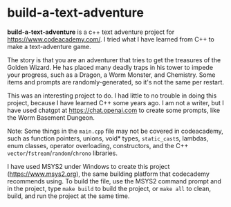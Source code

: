 # build-a-text-adventure

**build-a-text-adventure** is a c++ text adventure project for https://www.codeacademy.com/. I tried what I have learned from C++ to make a text-adventure game.

The story is that you are an adventurer that tries to get the treasures of the Golden Wizard. He has placed many deadly traps in his tower to impede your progress, such as a Dragon, a Worm Monster, and Chemistry. Some items and prompts are randomly-generated, so it's not the same per restart.

This was an interesting project to do. I had little to no trouble in doing this project, because I have learned C++ some years ago. I am not a writer, but I have used chatgpt at https://chat.openai.com to create some prompts, like the Worm Basement Dungeon.

Note: Some things in the `main.cpp` file may not be covered in codeacademy, such as function pointers, unions, void* types, `static_cast`s, lambdas, enum classes, operator overloading, constructors, and the C++ `vector`/`fstream`/`random`/`chrono` libraries.

I have used MSYS2 under Windows to create this project (https://www.msys2.org), the same building platform that codecademy recommends using.
To build the file, use the MSYS2 command prompt and in the project, type `make build` to build the project, or `make all` to clean, build, and run the project at the same time.